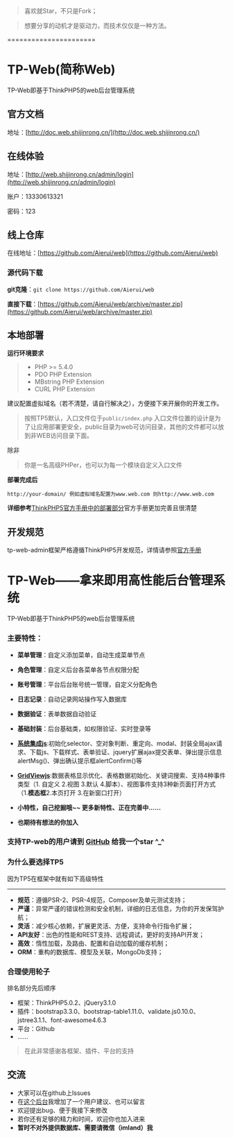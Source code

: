 > 喜欢就Star，不只是Fork；

> 想要分享的动机才是驱动力，而技术仅仅是一种方法。

======================

# TP-Web(简称Web)

TP-Web即基于ThinkPHP5的web后台管理系统

## 官方文档
地址：[http://doc.web.shijinrong.cn/](http://doc.web.shijinrong.cn/)

## 在线体验
地址：[http://web.shijinrong.cn/admin/login](http://web.shijinrong.cn/admin/login) 

账户：13330613321

密码：123


## 线上仓库

在线地址：[https://github.com/Aierui/web](https://github.com/Aierui/web)

### 源代码下载

**git克隆**：``git clone https://github.com/Aierui/web`` 

**直接下载**：[https://github.com/Aierui/web/archive/master.zip](https://github.com/Aierui/web/archive/master.zip) 

## 本地部署

**运行环境要求**

> * PHP >= 5.4.0
> * PDO PHP Extension
> * MBstring PHP Extension
> * CURL PHP Extension



建议配置虚拟域名（若不清楚，请自行解决之），方便接下来开展你的开发工作。
> 按照TP5默认，入口文件位于`public/index.php`
> 入口文件位置的设计是为了让应用部署更安全，public目录为web可访问目录，其他的文件都可以放到非WEB访问目录下面。


除非
> 你是一名高级PHPer，也可以为每一个模块自定义入口文件


**部署完成后**

~~~
http://your-domain/ 例如虚拟域名配置为www.web.com 则http://www.web.com
~~~


**详细参考**[ThinkPHP5官方手册中的部署部分](http://www.kancloud.cn/manual/thinkphp5/129745)官方手册更加完善且很清楚

## 开发规范
tp-web-admin框架严格遵循ThinkPHP5开发规范，详情请参照[官方手册](http://www.kancloud.cn/manual/thinkphp5/118007)

# TP-Web——拿来即用高性能后台管理系统

TP-Web即基于ThinkPHP5的web后台管理系统

### 主要特性：

- **菜单管理**：自定义添加菜单，自动生成菜单节点
- **角色管理**：自定义后台各菜单各节点权限分配
- **账号管理**：平台后台账号统一管理，自定义分配角色
- **日志记录**：自动记录网站操作写入数据库
- **数据验证**：表单数据自动验证
- **基础封装**：后台基础类，如权限验证、实时登录等

- **[系统集成js](https://github.com/Aierui/web/blob/master/public/js/admin/main.js)**:初始化selector、空对象判断、重定向、modal、封装全局ajax请求、下载js、下载样式、表单验证、jquery扩展ajax提交表单、弹出提示信息alertMsg()、弹出确认提示框alertConfirm()等

- **[GridViewjs](https://github.com/Aierui/web/blob/master/public/js/admin/gridview.js)**:数据表格显示优化、表格数据初始化、关键词搜索、支持4种事件类型（1. 自定义 2.视图  3.默认 4.脚本）、视图事件支持3种新页面打开方式（1.**模态框**2.本页打开 3.在新窗口打开）

- **小特性，自己挖掘哦~~ 更多新特性、正在完善中……**
- **也期待有想法的你加入**

### 支持TP-web的用户请到 [GitHub](https://github.com/Aierui/web) 给我一个star ^_^

### 为什么要选择TP5
因为TP5在框架中就有如下高级特性
* * * * *

- **规范**：遵循PSR-2、PSR-4规范，Composer及单元测试支持；
- **严谨**：异常严谨的错误检测和安全机制，详细的日志信息，为你的开发保驾护航；
- **灵活**：减少核心依赖，扩展更灵活、方便，支持命令行指令扩展；
- **API友好**：出色的性能和REST支持、远程调试，更好的支持API开发；
- **高效**：惰性加载，及路由、配置和自动加载的缓存机制；
- **ORM**：重构的数据库、模型及关联，MongoDb支持；

### 合理使用轮子
排名部分先后顺序
- 框架：ThinkPHP5.0.2、jQuery3.1.0
- 插件：bootstrap3.3.0、bootstrap-table1.11.0、validate.js0.10.0、jstree3.1.1、font-awesome4.6.3
- 平台：Github
- ……
> 在此非常感谢各框架、插件、平台的支持


## 交流
- 大家可以在github上Issues
- 在[这个后台](http://web.shijinrong.cn/admin/)我增加了一个用户建议、也可以留言
- 欢迎提出bug、便于我接下来修改
- 若你还有足够的精力和时间，欢迎你也加入进来
- **暂时不对外提供数据库、需要请微信（imland）我**